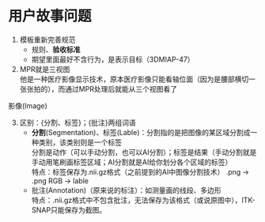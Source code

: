 # 用户故事问题

1. 模板重新完善规范
   * 规则、**验收标准**
   * 期望里面最好不含行为，是表示目标（3DMIAP-47）
2. MPR就是三视图  
   他是一种医疗影像显示技术，原本医疗影像只能看轴位面（因为是腰部横切一张张拍的），而通过MPR处理后就能从三个视图看了

影像(Image)

3. 区别：{分割、标签}；{批注}两组词语
   * **分割**(Segmentation)、标签(Lable)：分割指的是把图像的某区域分割成一种类别，该类别则是一个标签  
     分割是动作（可以手动分割，也可以AI分割）；标签是结果（手动分割就是手动用笔刷画标签区域；AI分割就是AI给你划分各个区域的标签）  
     特点：标签保存为.nii.gz格式（之前提到的AI中图像分割技术）
     .png -> .png
     RGB  ->  lable
   * 批注(Annotation)（原来说的标注）：如测量画的线段、多边形  
     特点：.nii.gz格式中不包含批注，无法保存为该格式（或说原图中），ITK-SNAP只能保存为截图。
